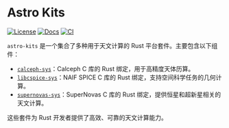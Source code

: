 # Astro Kits
[![License](https://img.shields.io/badge/license-MIT%2FApache-blue.svg)](https://github.com/astro-xao/astrokits#license)
[![Docs](https://docs.rs/astrokits/badge.svg)](https://docs.rs/astrokits/latest/astrokits/)
[![CI](https://github.com/astro-xao/astrokits/workflows/CI/badge.svg)](https://github.com/astro-xao/astrokits/actions)

`astro-kits` 是一个集合了多种用于天文计算的 Rust 平台套件。主要包含以下组件：

- [`calceph-sys`](https://github.com/astro-xao/astrokits/calceph-sys)：Calceph C 库的 Rust 绑定，用于高精度天体历算。
- [`libcspice-sys`](https://github.com/astro-xao/astrokits/libcspice-sys)：NAIF SPICE C 库的 Rust 绑定，支持空间科学任务的几何计算。
- [`supernovas-sys`](https://github.com/astro-xao/astrokits/supernovas-sys)：SuperNovas C 库的 Rust 绑定，提供恒星和超新星相关的天文计算。

这些套件为 Rust 开发者提供了高效、可靠的天文计算能力。
